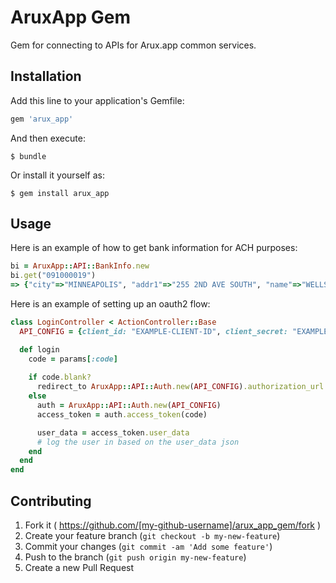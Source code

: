 # AruxApp Gem

Gem for connecting to APIs for Arux.app common services.

## Installation

Add this line to your application's Gemfile:

```ruby
gem 'arux_app'
```

And then execute:

    $ bundle

Or install it yourself as:

    $ gem install arux_app

## Usage

Here is an example of how to get bank information for ACH purposes:
```ruby
bi = AruxApp::API::BankInfo.new
bi.get("091000019")
=> {"city"=>"MINNEAPOLIS", "addr1"=>"255 2ND AVE SOUTH", "name"=>"WELLS FARGO BANK NA  (MINNESOTA)", "zip"=>"55479", "routing_number"=>"091000019", "id"=>"1cb7cd2e-c1c6-11e2-8fb0-12313d062143", "zip_ext"=>"0000", "office_type"=>"Main", "last_updated"=>"2004-02-20T00:00:00+00:00", "phone"=>"(800) 745-2426", "state"=>"MN"}
```

Here is an example of setting up an oauth2 flow:
```ruby
class LoginController < ActionController::Base
  API_CONFIG = {client_id: "EXAMPLE-CLIENT-ID", client_secret: "EXAMPLE-CLIENT-SECRET", district_subdomain: "test", redirect_uri: "https://example.org/login"}

  def login
    code = params[:code]
  
    if code.blank?
      redirect_to AruxApp::API::Auth.new(API_CONFIG).authorization_url and return
    else
      auth = AruxApp::API::Auth.new(API_CONFIG)
      access_token = auth.access_token(code)

      user_data = access_token.user_data
      # log the user in based on the user_data json
    end
  end
end
```

## Contributing

1. Fork it ( https://github.com/[my-github-username]/arux_app_gem/fork )
2. Create your feature branch (`git checkout -b my-new-feature`)
3. Commit your changes (`git commit -am 'Add some feature'`)
4. Push to the branch (`git push origin my-new-feature`)
5. Create a new Pull Request
